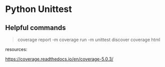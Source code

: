 # Python Unittest


## Helpful commands

> coverage report -m
> coverage run -m unittest discover
> coverage html




resources:

https://coverage.readthedocs.io/en/coverage-5.0.3/
